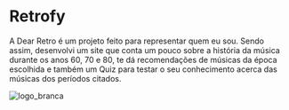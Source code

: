 # Retrofy

A Dear Retro é um projeto feito para representar quem eu sou.
Sendo assim, desenvolvi um site que conta um pouco sobre a história da música durante os anos 60, 70 e 80, te dá recomendações de músicas da época escolhida e também um Quiz para testar o seu conhecimento acerca das músicas dos períodos citados.


![logo_branca](https://user-images.githubusercontent.com/111246981/235409775-c2de6f5a-85b4-4cb0-a043-05b8a9971cdd.png)

